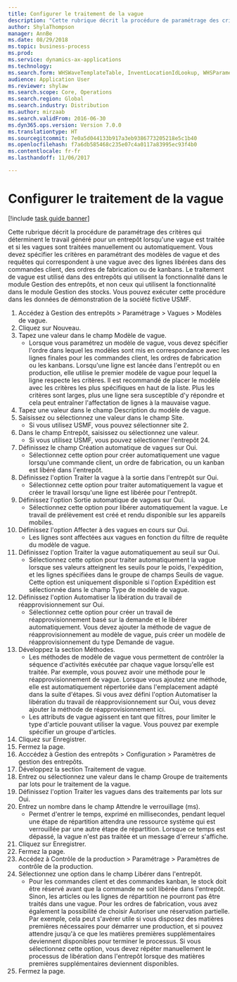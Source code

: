 ```yaml
--- 
title: Configurer le traitement de la vague
description: "Cette rubrique décrit la procédure de paramétrage des critères qui déterminent le travail généré pour un entrepôt lorsqu'une vague est traitée et si les vagues sont traitées manuellement ou automatiquement."
author: ShylaThompson
manager: AnnBe
ms.date: 08/29/2018
ms.topic: business-process
ms.prod: 
ms.service: dynamics-ax-applications
ms.technology: 
ms.search.form: WHSWaveTemplateTable, InventLocationIdLookup, WHSParameters, ProdParameters
audience: Application User
ms.reviewer: shylaw
ms.search.scope: Core, Operations
ms.search.region: Global
ms.search.industry: Distribution
ms.author: mirzaab
ms.search.validFrom: 2016-06-30
ms.dyn365.ops.version: Version 7.0.0
ms.translationtype: HT
ms.sourcegitcommit: 7e0a5d044133b917a3eb9386773205218e5c1b40
ms.openlocfilehash: f7a6db585468c235e07c4a0117a83995ec93f4b0
ms.contentlocale: fr-fr
ms.lasthandoff: 11/06/2017

---
```

# <a name="configure-wave-processing"></a>Configurer le traitement de la vague

[!include [task guide banner](../../includes/task-guide-banner.md)]

Cette rubrique décrit la procédure de paramétrage des critères qui déterminent le travail généré pour un entrepôt lorsqu'une vague est traitée et si les vagues sont traitées manuellement ou automatiquement. Vous devez spécifier les critères en paramétrant des modèles de vague et des requêtes qui correspondent à une vague avec des lignes libérées dans des commandes client, des ordres de fabrication ou de kanbans. Le traitement de vague est utilisé dans des entrepôts qui utilisent la fonctionnalité dans le module Gestion des entrepôts, et non ceux qui utilisent la fonctionnalité dans le module Gestion des stocks. Vous pouvez exécuter cette procédure dans les données de démonstration de la société fictive USMF.

1. Accédez à Gestion des entrepôts > Paramétrage > Vagues > Modèles de vague.
2. Cliquez sur Nouveau.
3. Tapez une valeur dans le champ Modèle de vague.
    * Lorsque vous paramétrez un modèle de vague, vous devez spécifier l'ordre dans lequel les modèles sont mis en correspondance avec les lignes finales pour les commandes client, les ordres de fabrication ou les kanbans. Lorsqu'une ligne est lancée dans l'entrepôt ou en production, elle utilise le premier modèle de vague pour lequel la ligne respecte les critères. Il est recommandé de placer le modèle avec les critères les plus spécifiques en haut de la liste. Plus les critères sont larges, plus une ligne sera susceptible d'y répondre et cela peut entraîner l'affectation de lignes à la mauvaise vague.  
4. Tapez une valeur dans le champ Description du modèle de vague.
5. Saisissez ou sélectionnez une valeur dans le champ Site.
    * Si vous utilisez USMF, vous pouvez sélectionner site 2.  
6. Dans le champ Entrepôt, saisissez ou sélectionnez une valeur.
    * Si vous utilisez USMF, vous pouvez sélectionner l'entrepôt 24.  
7. Définissez le champ Création automatique de vagues sur Oui.
    * Sélectionnez cette option pour créer automatiquement une vague lorsqu'une commande client, un ordre de fabrication, ou un kanban est libéré dans l'entrepôt.  
8. Définissez l'option Traiter la vague à la sortie dans l'entrepôt sur Oui. 
    * Sélectionnez cette option pour traiter automatiquement la vague et créer le travail lorsqu'une ligne est libérée pour l'entrepôt.  
9. Définissez l'option Sortie automatique de vagues sur Oui. 
    * Sélectionnez cette option pour libérer automatiquement la vague. Le travail de prélèvement est créé et rendu disponible sur les appareils mobiles.  
10. Définissez l'option Affecter à des vagues en cours sur Oui. 
    * Les lignes sont affectées aux vagues en fonction du filtre de requête du modèle de vague.  
11. Définissez l'option Traiter la vague automatiquement au seuil sur Oui. 
    * Sélectionnez cette option pour traiter automatiquement la vague lorsque ses valeurs atteignent les seuils pour le poids, l'expédition, et les lignes spécifiées dans le groupe de champs Seuils de vague. Cette option est uniquement disponible si l'option Expédition est sélectionnée dans le champ Type de modèle de vague.  
12. Définissez l'option Automatiser la libération du travail de réapprovisionnement sur Oui. 
    * Sélectionnez cette option pour créer un travail de réapprovisionnement basé sur la demande et le libérer automatiquement. Vous devez ajouter la méthode de vague de réapprovisionnement au modèle de vague, puis créer un modèle de réapprovisionnement du type Demande de vague.  
13. Développez la section Méthodes.
    * Les méthodes de modèle de vague vous permettent de contrôler la séquence d'activités exécutée par chaque vague lorsqu'elle est traitée. Par exemple, vous pouvez avoir une méthode pour le réapprovisionnement de vague. Lorsque vous ajoutez une méthode, elle est automatiquement répertoriée dans l'emplacement adapté dans la suite d'étapes. Si vous avez défini l'option Automatiser la libération du travail de réapprovisionnement sur Oui, vous devez ajouter la méthode de réapprovisionnement ici.  
    * Les attributs de vague agissent en tant que filtres, pour limiter le type d'article pouvant utiliser la vague. Vous pouvez par exemple spécifier un groupe d'articles.  
14. Cliquez sur Enregistrer.
15. Fermez la page.
16. Acccédez à Gestion des entrepôts > Configuration > Paramètres de gestion des entrepôts.
17. Développez la section Traitement de vague.
18. Entrez ou sélectionnez une valeur dans le champ Groupe de traitements par lots pour le traitement de la vague.
19. Définissez l'option Traiter les vagues dans des traitements par lots sur Oui.
20. Entrez un nombre dans le champ Attendre le verrouillage (ms).
    * Permet d'entrer le temps, exprimé en millisecondes, pendant lequel une étape de répartition attendra une ressource système qui est verrouillée par une autre étape de répartition. Lorsque ce temps est dépassé, la vague n'est pas traitée et un message d'erreur s'affiche.  
21. Cliquez sur Enregistrer.
22. Fermez la page.
23. Accédez à Contrôle de la production > Paramétrage > Paramètres de contrôle de la production.
24. Sélectionnez une option dans le champ Libérer dans l'entrepôt.
    * Pour les commandes client et des commandes kanban, le stock doit être réservé avant que la commande ne soit libérée dans l'entrepôt. Sinon, les articles ou les lignes de répartition ne pourront pas être traités dans une vague. Pour les ordres de fabrication, vous avez également la possibilité de choisir Autoriser une réservation partielle. Par exemple, cela peut s'avérer utile si vous disposez des matières premières nécessaires pour démarrer une production, et si pouvez attendre jusqu'à ce que les matières premières supplémentaires deviennent disponibles pour terminer le processus. Si vous sélectionnez cette option, vous devez répéter manuellement le processus de libération dans l'entrepôt lorsque des matières premières supplémentaires deviennent disponibles.  
25. Fermez la page.


